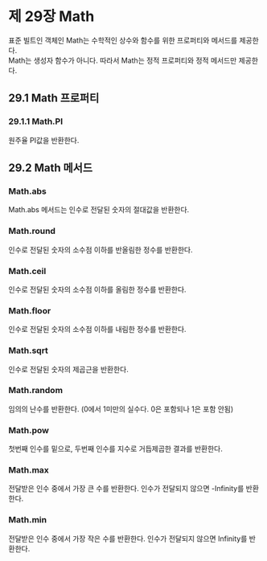 제 29장 Math
=================
표준 빌트인 객체인 Math는 수학적인 상수와 함수를 위한 프로퍼티와 메서드를 제공한다.   
Math는 생성자 함수가 아니다. 따라서 Math는 정적 프로퍼티와 정적 메서드만 제공한다.

29.1 Math 프로퍼티
--------------------
### 29.1.1 Math.PI   
원주율 PI값을 반환한다.


29.2 Math 메서드
--------------------
### Math.abs   
Math.abs 메서드는 인수로 전달된 숫자의 절대값을 반환한다. 

### Math.round   
인수로 전달된 숫자의 소수점 이하를 반올림한 정수를 반환한다.

### Math.ceil   
인수로 전달된 숫자의 소수점 이하를 올림한 정수를 반환한다.

### Math.floor   
인수로 전달된 숫자의 소수점 이하를 내림한 정수를 반환한다.

### Math.sqrt   
인수로 전달된 숫자의 제곱근을 반환한다.

### Math.random   
임의의 난수를 반환한다. (0에서 1미만의 실수다. 0은 포함되나 1은 포함 안됨)

### Math.pow   
첫번째 인수를 밑으로, 두번째 인수를 지수로 거듭제곱한 결과를 반환한다.

### Math.max   
전달받은 인수 중에서 가장 큰 수를 반환한다. 인수가 전달되지 않으면 -Infinity를 반환한다.

### Math.min   
전달받은 인수 중에서 가장 작은 수를 반환한다. 인수가 전달되지 않으면 Infinity를 반환한다.

